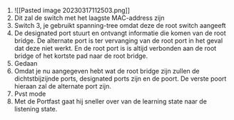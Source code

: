 1. ![[Pasted image 20230317112503.png]]
2. Dit zal de switch met het laagste MAC-address zijn
3. Switch 3, je gebruikt spanning-tree omdat deze de root switch aangeeft
4. De designated port stuurt en ontvangt informatie die komen van de root bridge. De alternate port is ter vervanging van de root port in het geval dat deze niet werkt. En de root port is is altijd verbonden aan de root bridge of het kortste pad naar de root bridge.
5. Gedaan
6. Omdat je nu aangegeven hebt wat de root bridge zijn zullen de dichtstbijzijnde ports, designated ports zijn en de poort. De verste poort hieraan zal de alternate port zijn.
7. Pvst mode
8. Met de Portfast gaat hij sneller over van de learning state naar de listening state.